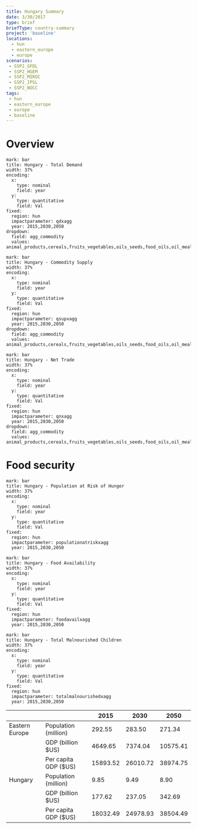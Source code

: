 ```yaml
---
title: Hungary Summary
date: 3/30/2017
type: brief
briefType: country-summary
project: 'baseline'
locations:
  - hun
  - eastern_europe
  - europe
scenarios:
 - SSP2_GFDL
 - SSP2_HGEM
 - SSP2_MIROC
 - SSP2_IPSL
 - SSP2_NOCC
tags:
 - hun
 - eastern_europe
 - europe
 - baseline
---
```

# Overview 

```chart
mark: bar
title: Hungary - Total Demand
width: 37%
encoding:
  x:
    type: nominal
    field: year
  y:
    type: quantitative
    field: Val
fixed:
  region: hun
  impactparameter: qdxagg
  year: 2015,2030,2050
dropdown:
  field: agg_commodity
  values: animal_products,cereals,fruits_vegetables,oils_seeds,food_oils,oil_meals,other,pulses,roots_tubers,sugar
```

```chart
mark: bar
title: Hungary - Commodity Supply
width: 37%
encoding:
  x:
    type: nominal
    field: year
  y:
    type: quantitative
    field: Val
fixed:
  region: hun
  impactparameter: qsupxagg
  year: 2015,2030,2050
dropdown:
  field: agg_commodity
  values: animal_products,cereals,fruits_vegetables,oils_seeds,food_oils,oil_meals,other,pulses,roots_tubers,sugar
```

```chart
mark: bar
title: Hungary - Net Trade
width: 37%
encoding:
  x:
    type: nominal
    field: year
  y:
    type: quantitative
    field: Val
fixed:
  region: hun
  impactparameter: qnxagg
  year: 2015,2030,2050
dropdown:
  field: agg_commodity
  values: animal_products,cereals,fruits_vegetables,oils_seeds,food_oils,oil_meals,other,pulses,roots_tubers,sugar
```

# Food security

```chart
mark: bar
title: Hungary - Population at Risk of Hunger
width: 37%
encoding:
  x:
    type: nominal
    field: year
  y:
    type: quantitative
    field: Val
fixed:
  region: hun
  impactparameter: populationatriskxagg
  year: 2015,2030,2050
```

```chart
mark: bar
title: Hungary - Food Availability
width: 37%
encoding:
  x:
    type: nominal
    field: year
  y:
    type: quantitative
    field: Val
fixed:
  region: hun
  impactparameter: foodavailxagg
  year: 2015,2030,2050
```

```chart
mark: bar
title: Hungary - Total Malnourished Children
width: 37%
encoding:
  x:
    type: nominal
    field: year
  y:
    type: quantitative
    field: Val
fixed:
  region: hun
  impactparameter: totalmalnourishedxagg
  year: 2015,2030,2050
```

|   |   | 2015 | 2030 | 2050 |
|---|---|---|---|---|
| Eastern Europe | Population (million) | 292.55 | 283.50 | 271.34 |
|  | GDP (billion $US) | 4649.65 | 7374.04 | 10575.41 |
|  | Per capita GDP ($US) | 15893.52 | 26010.72 | 38974.75 |
| Hungary | Population (million) | 9.85 | 9.49 | 8.90 |
|  | GDP (billion $US) | 177.62 | 237.05 | 342.69 |
|  | Per capita GDP ($US) | 18032.49| 24978.93| 38504.49|